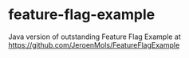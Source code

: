 # feature-flag-example
Java version of outstanding Feature Flag Example at https://github.com/JeroenMols/FeatureFlagExample
